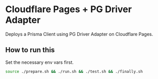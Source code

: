 # Cloudflare Pages + PG Driver Adapter

Deploys a Prisma Client using PG Driver Adapter on Cloudflare Pages.

## How to run this

Set the necessary env vars first.

```sh
source ./prepare.sh && ./run.sh && ./test.sh && ./finally.sh
```
